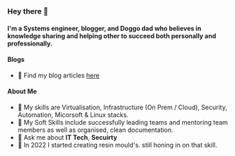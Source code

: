 ### Hey there 👋

#### I'm a Systems engineer, blogger, and Doggo dad who believes in knowledge sharing and helping other to succeed both personally and professionally.

#### Blogs
- 📝 Find my blog articles [here](https://medium.com/@max_65441)

#### About Me
- 🌱 My skills are Virtualisation, Infrastructure (On Prem / Cloud), Security, Automation, Micorsoft & Linux stacks.
- 💬 My Soft Skills include successfully leading teams and mentoring team members as well as organised, clean documentation.
- 💬 Ask me about **IT Tech**, **Secuirty**  
- 🎨 In 2022 I started creating resin mould's. still honing in on that skill.
